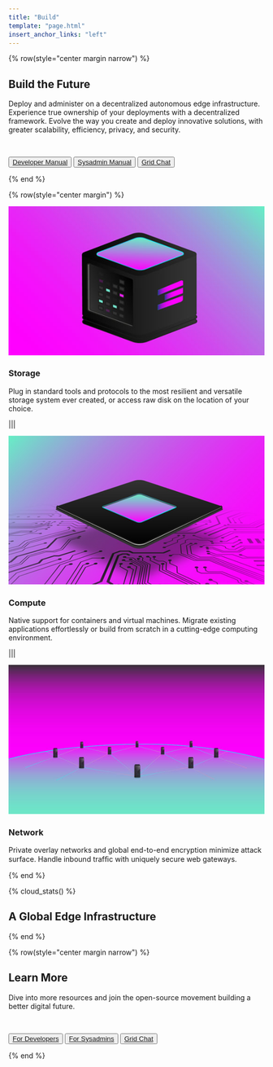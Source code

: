 ```yaml
---
title: "Build"
template: "page.html"
insert_anchor_links: "left"
---
```


<!-- section 1  -->

{% row(style="center margin narrow") %}

## **Build** the Future

Deploy and administer on a decentralized autonomous edge infrastructure. Experience true ownership of your deployments with a decentralized framework. Evolve the way you create and deploy innovative solutions, with greater scalability, efficiency, privacy, and security.

<br>

<button>[Developer Manual](https://manual.grid.tf/developers/developers.html)</button>
<button>[Sysadmin Manual](https://manual.grid.tf/system_administrators/system_administrators.html)</button>
<button>[Grid Chat](https://t.me/threefoldtesting)</button>

{% end %}

<!-- section 4 -->

{% row(style="center margin") %}

![storage](storage.jpg#medium)

### **Storage**

Plug in standard tools and protocols to the most resilient and versatile storage system ever created, or access raw disk on the location of your choice.

|||

![compute](compute.jpg#medium)

### **Compute**

Native support for containers and virtual machines. Migrate existing applications effortlessly or build from scratch in a cutting-edge computing environment.

|||

![network](network.jpg#medium)

### **Network**

Private overlay networks and global end-to-end encryption minimize attack surface. Handle inbound trafﬁc with uniquely secure web gateways.

{% end %}

<!-- section 5 -->

{% cloud_stats() %}

## A Global **Edge Infrastructure**

{% end %}

<!-- section 6 -->

{% row(style="center margin narrow") %}

## Learn **More**

Dive into more resources and join the open-source movement building a better digital future.

<br>

<button>[For Developers](https://manual.grid.tf/developers/developers.html)</button>
<button>[For Sysadmins](https://manual.grid.tf/system_administrators/system_administrators.html)</button>
<button>[Grid Chat](https://t.me/threefoldtesting)</button>

{% end %}